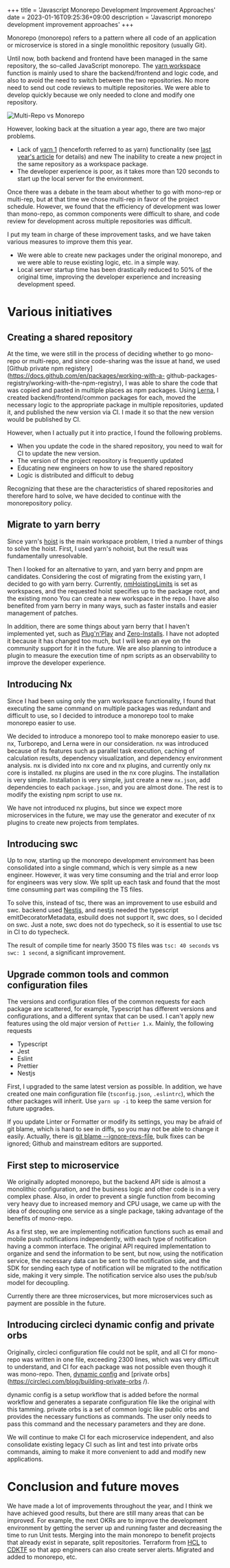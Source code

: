 +++
title = 'Javascript Monorepo Development Improvement Approaches'
date = 2023-01-16T09:25:36+09:00
description = 'Javascript monorepo development improvement approaches'
+++

Monorepo (monorepo) refers to a pattern where all code of an application or microservice is stored in a single monolithic repository (usually Git).

Until now, both backend and frontend have been managed in the same repository, the so-called JavaScript monorepo. The [yarn workspace](https://classic.yarnpkg.com/en/docs/yarn-workflow) function is mainly used to share the backend/frontend and logic code, and also to avoid the need to switch between the two repositories. No more need to send out code reviews to multiple repositories. We were able to develop quickly because we only needed to clone and modify one repository.

![Multi-Repo vs Monorepo](https://storage.googleapis.com/zenn-user-upload/0b6954535479-20240604.png)

However, looking back at the situation a year ago, there are two major problems.

- Lack of [yarn 1](https://classic.yarnpkg.com/lang/en/) (henceforth referred to as yarn) functionality (see [last year's article](https://xingyahao.com/posts/npm-yarn-pnpm/) for details) and new The inability to create a new project in the same repository as a workspace package.
- The developer experience is poor, as it takes more than 120 seconds to start up the local server for the environment.

Once there was a debate in the team about whether to go with mono-rep or multi-rep, but at that time we chose multi-rep in favor of the project schedule. However, we found that the efficiency of development was lower than mono-repo, as common components were difficult to share, and code review for development across multiple repositories was difficult.

I put my team in charge of these improvement tasks, and we have taken various measures to improve them this year.

- We were able to create new packages under the original monorepo, and we were able to reuse existing logic, etc. in a simple way.
- Local server startup time has been drastically reduced to 50% of the original time, improving the developer experience and increasing development speed.

# Various initiatives

## Creating a shared repository

At the time, we were still in the process of deciding whether to go mono-repo or multi-repo, and since code-sharing was the issue at hand, we used [Github private npm registery](https://docs.github.com/en/packages/working-with-a- github-packages-registry/working-with-the-npm-registry), I was able to share the code that was copied and pasted in multiple places as npm packages. Using [Lerna](https://lerna.js.org/), I created backend/frontend/common packages for each, moved the necessary logic to the appropriate package in multiple repositories, updated it, and published the new version via CI. I made it so that the new version would be published by CI.

However, when I actually put it into practice, I found the following problems.

- When you update the code in the shared repository, you need to wait for CI to update the new version.
- The version of the project repository is frequently updated
- Educating new engineers on how to use the shared repository
- Logic is distributed and difficult to debug

Recognizing that these are the characteristics of shared repositories and therefore hard to solve, we have decided to continue with the monorepository policy.

## Migrate to yarn berry

Since yarn's [hoist](https://classic.yarnpkg.com/blog/2018/02/15/nohoist/) is the main workspace problem, I tried a number of things to solve the hoist. First, I used yarn's nohoist, but the result was fundamentally unresolvable.

Then I looked for an alternative to yarn, and yarn berry and pnpm are candidates. Considering the cost of migrating from the existing yarn, I decided to go with yarn berry. Currently, [nmHoistingLimits](https://yarnpkg.com/configuration/yarnrc#nmHoistingLimits) is set as workspaces, and the requested hoist specifies up to the package root, and the existing mono You can create a new workspace in the repo. I have also benefited from yarn berry in many ways, such as faster installs and easier management of patches.

In addition, there are some things about yarn berry that I haven't implemented yet, such as [Plug'n'Play](https://yarnpkg.com/features/pnp) and [Zero-Installs](https://yarnpkg.com/features/zero-installs). I have not adopted it because it has changed too much, but I will keep an eye on the community support for it in the future. We are also planning to introduce a plugin to measure the execution time of npm scripts as an observability to improve the developer experience.

## Introducing Nx

Since I had been using only the yarn workspace functionality, I found that executing the same command on multiple packages was redundant and difficult to use, so I decided to introduce a monorepo tool to make monorepo easier to use.

We decided to introduce a monorepo tool to make monorepo easier to use. nx, Turborepo, and Lerna were in our consideration. nx was introduced because of its features such as parallel task execution, caching of calculation results, dependency visualization, and dependency environment analysis. nx is divided into nx core and nx plugins, and currently only nx core is installed. nx plugins are used in the nx core plugins. The installation is very simple. Installation is very simple, just create a new `nx.json`, add dependencies to each `package.json`, and you are almost done. The rest is to modify the existing npm script to use nx.

We have not introduced nx plugins, but since we expect more microservices in the future, we may use the generator and executer of nx plugins to create new projects from templates.

## Introducing swc

Up to now, starting up the monorepo development environment has been consolidated into a single command, which is very simple as a new engineer. However, it was very time consuming and the trial and error loop for engineers was very slow. We split up each task and found that the most time consuming part was compiling the TS files.

To solve this, instead of tsc, there was an improvement to use esbuild and swc. backend used [Nestjs](https://nestjs.com/), and nestjs needed the typescript emitDecoratorMetadata, esbuild does not support it, swc does, so I decided on swc. Just a note, swc does not do typecheck, so it is essential to use tsc in CI to do typecheck.

The result of compile time for nearly 3500 TS files was `tsc: 40 seconds` vs `swc: 1 second`, a significant improvement.

## Upgrade common tools and common configuration files

The versions and configuration files of the common requests for each package are scattered, for example, Typescript has different versions and configurations, and a different syntax that can be used. I can't apply new features using the old major version of `Pettier 1.x`. Mainly, the following requests

- Typescript
- Jest
- Eslint
- Prettier
- Nestjs

First, I upgraded to the same latest version as possible. In addition, we have created one main configuration file (`tsconfig.json`, `.eslintrc`), which the other packages will inherit. Use `yarn up -i` to keep the same version for future upgrades.

If you update Linter or Formatter or modify its settings, you may be afraid of git blame, which is hard to see in diffs, so you may not be able to change it easily. Actually, there is [git blame --ignore-revs-file](https://git-scm.com/docs/git-blame#Documentation/git-blame.txt---ignore-revs-fileltfilegt), bulk fixes can be ignored; Github and mainstream editors are supported.

## First step to microservice

We originally adopted monorepo, but the backend API side is almost a monolithic configuration, and the business logic and other code is in a very complex phase. Also, in order to prevent a single function from becoming very heavy due to increased memory and CPU usage, we came up with the idea of decoupling one service as a single package, taking advantage of the benefits of mono-repo.

As a first step, we are implementing notification functions such as email and mobile push notifications independently, with each type of notification having a common interface. The original API required implementation to organize and send the information to be sent, but now, using the notification service, the necessary data can be sent to the notification side, and the SDK for sending each type of notification will be migrated to the notification side, making it very simple. The notification service also uses the pub/sub model for decoupling.

Currently there are three microservices, but more microservices such as payment are possible in the future.

## Introducing circleci dynamic config and private orbs

Originally, circleci configuration file could not be split, and all CI for mono-repo was written in one file, exceeding 2300 lines, which was very difficult to understand, and CI for each package was not possible even though it was mono-repo. Then, [dynamic config](https://circleci.com/docs/dynamic-config/) and [private orbs](https://circleci.com/blog/building-private-orbs /).

dynamic config is a setup workflow that is added before the normal workflow and generates a separate configuration file like the original with this tamming. private orbs is a set of common logic like public orbs and provides the necessary functions as commands. The user only needs to pass this command and the necessary parameters and they are done.

We will continue to make CI for each microservice independent, and also consolidate existing legacy CI such as lint and test into private orbs commands, aiming to make it more convenient to add and modify new applications.

# Conclusion and future moves

We have made a lot of improvements throughout the year, and I think we have achieved good results, but there are still many areas that can be improved. For example, the next OKRs are to improve the development environment by getting the server up and running faster and decreasing the time to run Unit tests. Merging into the main monorepo to benefit projects that already exist in separate, split repositories. Terraform from [HCL](https://github.com/hashicorp/hcl) to [CDKTF](https://github.com/hashicorp/terraform-cdk) so that app engineers can also create server alerts. Migrated and added to monorepo, etc.
